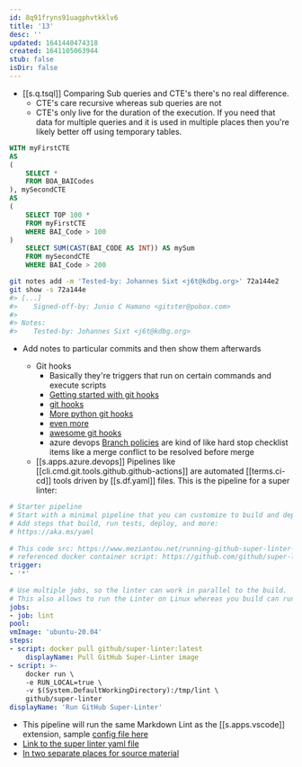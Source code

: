 ```yaml
---
id: 8q91fryns91uagphvtkklv6
title: '13'
desc: ''
updated: 1641440474318
created: 1641105063944
stub: false
isDir: false
---
```


- [[s.q.tsql]] Comparing Sub queries and CTE's there's no real difference.
  - CTE's care recursive whereas sub queries are not
  - CTE's only live for the duration of the execution. If you need that data for multiple queries and it is used in multiple places then you're likely better off using temporary tables.

```sql
WITH myFirstCTE
AS
(
	SELECT * 
	FROM BOA_BAICodes
), mySecondCTE
AS
(
	SELECT TOP 100 *
	FROM myFirstCTE
	WHERE BAI_Code > 100
)
	SELECT SUM(CAST(BAI_CODE AS INT)) AS mySum
	FROM mySecondCTE
	WHERE BAI_Code > 200
```

```bash
git notes add -m 'Tested-by: Johannes Sixt <j6t@kdbg.org>' 72a144e2
git show -s 72a144e
#> [...]
#>    Signed-off-by: Junio C Hamano <gitster@pobox.com>
#>
#> Notes:
#>    Tested-by: Johannes Sixt <j6t@kdbg.org>
```

- Add notes to particular commits and then show them afterwards

	- Git hooks
		- Basically they're triggers that run on certain commands and execute scripts
		- [Getting started with git hooks](https://medium.com/@f3igao/get-started-with-git-hooks-5a489725c639)
		- [git hooks](https://pypi.org/project/git-pre-commit-hook/) 
		- [More python git hooks](https://www.omerkatz.com/blog/2013/5/23/git-hooks-part-2-implementing-git-hooks-using-python) 
		- [even more](https://pre-commit.com/)
		-  [awesome git hooks](https://github.com/aitemr/awesome-git-hooks)
		-  azure devops [Branch policies](https://docs.microsoft.com/en-us/azure/devops/repos/git/branch-policies?view=azure-devops) are kind of like hard stop checklist items like a merge conflict to be resolved before merge
    - [[s.apps.azure.devops]] Pipelines like [[cli.cmd.git.tools.github.github-actions]] are automated [[terms.ci-cd]] tools driven by [[s.df.yaml]] files. This is the pipeline for a super linter:

```yaml
# Starter pipeline
# Start with a minimal pipeline that you can customize to build and deploy your code.
# Add steps that build, run tests, deploy, and more:
# https://aka.ms/yaml
		
# This code src: https://www.meziantou.net/running-github-super-linter-in-azure-pipelines.html
# referenced docker container script: https://github.com/github/super-linter
trigger:
- '*'
		
# Use multiple jobs, so the linter can work in parallel to the build.
# This also allows to run the Linter on Linux whereas you build can run on Windows or Mac.
jobs:
- job: lint
pool:
vmImage: 'ubuntu-20.04'
steps:
- script: docker pull github/super-linter:latest
	displayName: Pull GitHub Super-Linter image
- script: >-
	docker run \
	-e RUN_LOCAL=true \
	-v $(System.DefaultWorkingDirectory):/tmp/lint \
	github/super-linter
displayName: 'Run GitHub Super-Linter'
```

- This pipeline will run the same Markdown Lint as the [[s.apps.vscode]] extension, sample [config file here](https://github.com/github/super-linter/blob/master/TEMPLATES/.markdown-lint.yml)
- [Link to the super linter yaml file](https://www.meziantou.net/running-github-super-linter-in-azure-pipelines.htm)
- [In two separate places for source material](https://blog.tyang.org/2020/06/27/use-github-super-linter-in-azure-pipelines/)
